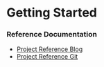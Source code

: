 # Getting Started

### Reference Documentation

* [Project Reference Blog](http://www.javaguides.net/2018/10/user-registration-module-using-springboot-springmvc-springsecurity-hibernate5-thymeleaf-mysql.html)
* [Project Reference Git](https://github.com/RameshMF/registration-login-springboot-security-thymeleaf)
